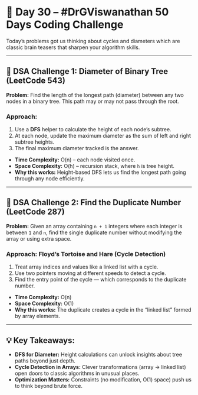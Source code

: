 # 🚀 Day 30 – #DrGViswanathan 50 Days Coding Challenge

Today’s problems got us thinking about cycles and diameters which are classic brain teasers that sharpen your algorithm skills. 

---

## 💫 DSA Challenge 1: Diameter of Binary Tree (LeetCode 543)

**Problem:** Find the length of the longest path (diameter) between any two nodes in a binary tree. This path may or may not pass through the root.

### Approach:
1. Use a **DFS** helper to calculate the height of each node’s subtree.
2. At each node, update the maximum diameter as the sum of left and right subtree heights.
3. The final maximum diameter tracked is the answer.

- **Time Complexity:** O(n) – each node visited once.  
- **Space Complexity:** O(h) – recursion stack, where `h` is tree height.  
- **Why this works:** Height-based DFS lets us find the longest path going through any node efficiently.

---

## 💫 DSA Challenge 2: Find the Duplicate Number (LeetCode 287)

**Problem:** Given an array containing `n + 1` integers where each integer is between `1` and `n`, find the single duplicate number without modifying the array or using extra space.

### Approach: Floyd’s Tortoise and Hare (Cycle Detection)
1. Treat array indices and values like a linked list with a cycle.
2. Use two pointers moving at different speeds to detect a cycle.
3. Find the entry point of the cycle — which corresponds to the duplicate number.

- **Time Complexity:** O(n)  
- **Space Complexity:** O(1)  
- **Why this works:** The duplicate creates a cycle in the “linked list” formed by array elements.

---

## 💡 Key Takeaways:
- **DFS for Diameter:** Height calculations can unlock insights about tree paths beyond just depth.
- **Cycle Detection in Arrays:** Clever transformations (array → linked list) open doors to classic algorithms in unusual places.
- **Optimization Matters:** Constraints (no modification, O(1) space) push us to think beyond brute force.

